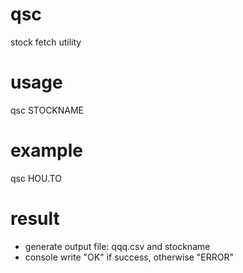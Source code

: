 # qsc

stock fetch utility

# usage
qsc STOCKNAME

# example

qsc HOU.TO

# result

- generate output file: qqq.csv and stockname 
- console write "OK" if success, otherwise "ERROR"
